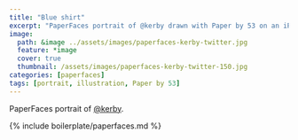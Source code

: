 ```yaml
---
title: "Blue shirt"
excerpt: "PaperFaces portrait of @kerby drawn with Paper by 53 on an iPad."
image: 
  path: &image ../assets/images/paperfaces-kerby-twitter.jpg 
  feature: *image
  cover: true
  thumbnail: /assets/images/paperfaces-kerby-twitter-150.jpg
categories: [paperfaces]
tags: [portrait, illustration, Paper by 53]
---
```


PaperFaces portrait of [@kerby](https://twitter.com/kerby).

{% include boilerplate/paperfaces.md %}
